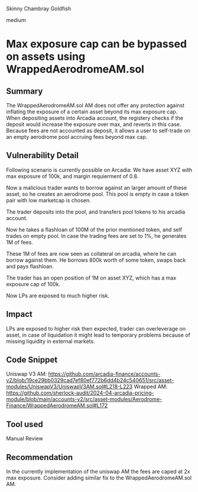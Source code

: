 Skinny Chambray Goldfish

medium

# Max exposure cap can be bypassed on assets using WrappedAerodromeAM.sol

## Summary

The WrappedAerodromeAM.sol AM does not offer any protection against inflating the exposure of a certain asset beyond its max exposure cap.
When depositing assets into Arcadia account, the registery checks if the deposit would increase the exposure over max, and reverts in this case.
Because fees are not accounted as deposit, it allows a user to self-trade on an empty aerodrome pool accruing fees beyond max cap.

## Vulnerability Detail

Following scenario is currently possible on Arcadia: 
We have asset XYZ with max exposure of 100k, and margin requierment of 0.8.

Now a malicious trader wants to borrow against an larger amount of these asset, so he creates an aerodrome pool.
This pool is empty in case a token pair with low marketcap is chosen.

The trader deposits into the pool, and transfers pool tokens to his arcadia account. 

Now he takes a flashloan of 100M of the prior mentioned token, and self trades on empty pool. 
In case the trading fees are set to 1%, he generates 1M of fees.

These 1M of fees are now seen as collateral on arcadia, where he can borrow against them.
He borrows 800k worth of some token, swaps back and pays flashloan. 

The trader has an open position of 1M on asset XYZ, which has a max exposure cap of 100k.

Now LPs are exposed to much higher risk.

## Impact

LPs are exposed to higher risk then expected, trader can overleverage on asset, 
in case of liquidation it might lead to temporary problems because of missing liquidity in external markets.

## Code Snippet

Uniswap V3 AM: 
https://github.com/arcadia-finance/accounts-v2/blob/19ce29bb0329cad7ef80ef772b6dd4b24c540651/src/asset-modules/UniswapV3/UniswapV3AM.sol#L218-L223
Wrapped AM: 
https://github.com/sherlock-audit/2024-04-arcadia-pricing-module/blob/main/accounts-v2/src/asset-modules/Aerodrome-Finance/WrappedAerodromeAM.sol#L172

## Tool used

Manual Review

## Recommendation

In the currently implementation of the uniswap AM the fees are caped at 2x max exposure. 
Consider adding similar fix to the WrappedAerodromeAM.sol AM.
